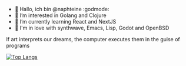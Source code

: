 - 👋 Hallo, ich bin @naphteine :godmode:
- 👀 I’m interested in Golang and Clojure
- 🌱 I’m currently learning React and NextJS
- 💞️ I'm in love with synthwave, Emacs, Lisp, Godot and OpenBSD

If art interprets our dreams, the computer executes them in the guise of programs

[![Top Langs](https://github-readme-stats.vercel.app/api/top-langs/?username=naphteine&layout=compact&theme=gotham)](https://github.com/anuraghazra/github-readme-stats)
